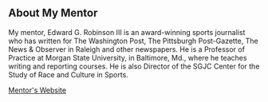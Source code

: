## About My Mentor

My mentor, Edward G. Robinson III is an award-winning sports journalist who has written for The Washington Post, The Pittsburgh Post-Gazette, The News & Observer in Raleigh and other newspapers. He is a Professor of Practice at Morgan State University, in Baltimore, Md., where he teaches writing and reporting courses. He is also Director of the SGJC Center for the Study of Race and Culture in Sports.

[Mentor's Website]([https://htilua.org/about-the-pi](https://www.morgan.edu/multimedia-journalism/faculty-and-staff/edward-robinson))



